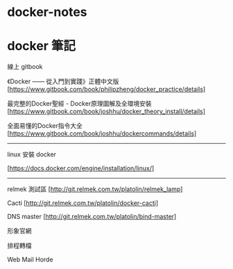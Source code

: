 # docker-notes
docker 筆記
===============
線上 gitbook 

《Docker —— 從入門到實踐­》正體中文版
[https://www.gitbook.com/book/philipzheng/docker_practice/details]

最完整的Docker聖經 - Docker原理圖解及全環境安裝
[https://www.gitbook.com/book/joshhu/docker_theory_install/details]

全面易懂的Docker指令大全
[https://www.gitbook.com/book/joshhu/dockercommands/details]


----------------
linux 安裝 docker 

[https://docs.docker.com/engine/installation/linux/]

---------------

relmek 測試區
[http://git.relmek.com.tw/platolin/relmek_lamp]

Cacti
[http://git.relmek.com.tw/platolin/docker-cacti]

DNS master 
[http://git.relmek.com.tw/platolin/bind-master]

形象官網

排程轉檔

Web Mail Horde

